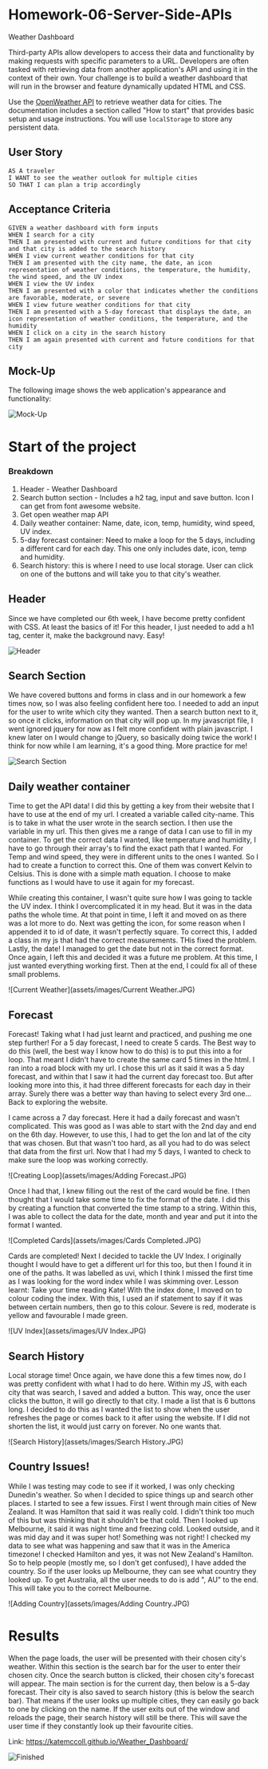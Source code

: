 # Homework-06-Server-Side-APIs
Weather Dashboard


Third-party APIs allow developers to access their data and functionality by making requests with specific parameters to a URL. Developers are often tasked with retrieving data from another application's API and using it in the context of their own. Your challenge is to build a weather dashboard that will run in the browser and feature dynamically updated HTML and CSS.

Use the [OpenWeather API](https://openweathermap.org/api) to retrieve weather data for cities. The documentation includes a section called "How to start" that provides basic setup and usage instructions. You will use `localStorage` to store any persistent data.

## User Story

```
AS A traveler
I WANT to see the weather outlook for multiple cities
SO THAT I can plan a trip accordingly
```

## Acceptance Criteria

```
GIVEN a weather dashboard with form inputs
WHEN I search for a city
THEN I am presented with current and future conditions for that city and that city is added to the search history
WHEN I view current weather conditions for that city
THEN I am presented with the city name, the date, an icon representation of weather conditions, the temperature, the humidity, the wind speed, and the UV index
WHEN I view the UV index
THEN I am presented with a color that indicates whether the conditions are favorable, moderate, or severe
WHEN I view future weather conditions for that city
THEN I am presented with a 5-day forecast that displays the date, an icon representation of weather conditions, the temperature, and the humidity
WHEN I click on a city in the search history
THEN I am again presented with current and future conditions for that city
```

## Mock-Up

The following image shows the web application's appearance and functionality:

![Mock-Up](assets/images/06-server-side-apis-homework-demo.png)

# Start of the project

### Breakdown

1. Header - Weather Dashboard
2. Search button section - Includes a h2 tag, input and save button. Icon I can get from font awesome website.
3. Get open weather map API
4. Daily weather container: Name, date, icon, temp, humidity, wind speed, UV index.
5. 5-day forecast container: Need to make a loop for the 5 days, including a different card for each day. This one only includes date, icon, temp and humidity.
6. Search history: this is where I need to use local storage. User can click on one of the buttons and will take you to that city's weather.


## Header
Since we have completed our 6th week, I have become pretty confident with CSS. At least the basics of it! For this header, I just needed to add a h1 tag, center it, make the background navy. Easy! 

![Header](assets/images/Header.JPG)


## Search Section
We have covered buttons and forms in class and in our homework a few times now, so I was also feeling confident here too.
I needed to add an input for the user to write which city they wanted. Then a search button next to it, so once it clicks, information on that city will pop up.
In my javascript file, I went ignored jquery for now as I felt more confident with plain javascript. I knew later on I would change to jQuery, so basically doing twice the work! I think for now while I am learning, it's a good thing. More practice for me!

![Search Section](assets/images/Search_Search-Button.JPG)


## Daily weather container

Time to get the API data! I did this by getting a key from their website that I have to use at the end of my url. I created a variable called city-name. This is to take in what the user wrote in the search section. I then use the variable in my url. This then gives me a range of data I can use to fill in my container.
To get the correct data I wanted, like temperature and humidity, I have to go through their array's to find the exact path that I wanted. For Temp and wind speed, they were in different units to the ones I wanted. So I had to create a function to correct this. One of them was convert Kelvin to Celsius. This is done with a simple math equation. I choose to make functions as I would have to use it again for my forecast. 


While creating this container, I wasn't quite sure how I was going to tackle the UV index. I think I overcomplicated it in my head. But it was in the data paths the whole time. At that point in time, I left it and moved on as there was a lot more to do.
Next was getting the icon, for some reason when I appended it to id of date, it wasn't perfectly square. To correct this, I added a class in my js that had the correct measurements. THis fixed the problem.
Lastly, the date! I managed to get the date but not in the correct format. Once again, I left this and decided it was a future me problem. At this time, I just wanted everything working first. Then at the end, I could fix all of these small problems.

![Current Weather](assets/images/Current Weather.JPG)

## Forecast

Forecast! Taking what I had just learnt and practiced, and pushing me one step further! For a 5 day forecast, I need to create 5 cards. The Best way to do this (well, the best way I know how to do this) is to put this into a for loop. That meant I didn't have to create the same card 5 times in the html. I ran into a road block with my url. I chose this url as it said it was a 5 day forecast, and within that I saw it had the current day forecast too. But after looking more into this, it had three different forecasts for each day in their array. Surely there was a better way than having to select every 3rd one... Back to exploring the website.

I came across a 7 day forecast. Here it had a daily forecast and wasn't complicated. This was good as I was able to start with the 2nd day and end on the 6th day. However, to use this, I had to get the lon and lat of the city that was chosen. But that wasn't too hard, as all you had to do was select that data from the first url.
Now that I had my 5 days, I wanted to check to make sure the loop was working correctly.


![Creating Loop](assets/images/Adding Forecast.JPG)

Once I had that, I knew filling out the rest of the card would be fine. I then thought that I would take some time to fix the format of the date. I did this by creating a function that converted the time stamp to a string. Within this, I was able to collect the data for the date, month and year and put it into the format I wanted.

![Completed Cards](assets/images/Cards Completed.JPG)

Cards are completed! Next I decided to tackle the UV Index. I originally thought I would have to get a different url for this too, but then  I found it in one of the paths. It was labelled as uvi, which I think I missed the first time as I was looking for the word index while I was skimming over. Lesson learnt: Take your time reading Kate!
With the index done, I moved on to colour coding the index. With this, I used an if statement to say if it was between certain numbers, then go to this colour. Severe is red, moderate is yellow and favourable I made green.

![UV Index](assets/images/UV Index.JPG)

## Search History

Local storage time! Once again, we have done this a few times now, do I was pretty confident with what I had to do here. Within my JS, with each city that was search, I saved and added a button. This way, once the user clicks the button, it will go directly to that city.
I made a list that is 6 buttons long. I decided to do this as I wanted the list to show when the user refreshes the page or comes back to it after using the website. If I did not shorten the list, it would just carry on forever. No one wants that.

![Search History](assets/images/Search History.JPG)

## Country Issues!

While I was testing may code to see if it worked, I was only checking Dunedin's weather. So when I decided to spice things up and search other places. I started to see a few issues. First I went through main cities of New Zealand. It was Hamilton that said it was really cold. I didn't think too much of this but was thinking that it shouldn't be that cold. Then I looked up Melbourne, it said it was night time and freezing cold. Looked outside, and it was mid day and it was super hot! Something was not right!
I checked my data to see what was happening and saw that it was in the America timezone! I checked Hamilton and yes, it was not New Zealand's Hamilton. 
So to help people (mostly me, so I don't get confused), I have added the country. So if the user looks up Melbourne, they can see what country they looked up. To get Australia, all the user needs to do is add ", AU" to the end. This will take you to the correct Melbourne.

![Adding Country](assets/images/Adding Country.JPG)

# Results

When the page loads, the user will be presented with their chosen city's weather. Within this section is the search bar for the user to enter their chosen city.
Once the search button is clicked, their chosen city's forecast will appear. The main section is for the current day, then below is a 5-day forecast. Their city is also saved to search history (this is below the search bar). That means if the user looks up multiple cities, they can easily go back to one by clicking on the name. If the user exits out of the window and reloads the page, their search history will still be there. This will save the user time if they constantly look up their favourite cities.

Link: https://katemccoll.github.io/Weather_Dashboard/

![Finished](assets/images/Finished.JPG)









